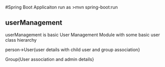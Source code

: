 #Spring Boot Applicaiton
run as >mvn spring-boot:run

## userManagement
userManagement is basic User Management Module with some basic user class hierarchy

person->User{user details with child user and group association}

Group{User association and admin details}

